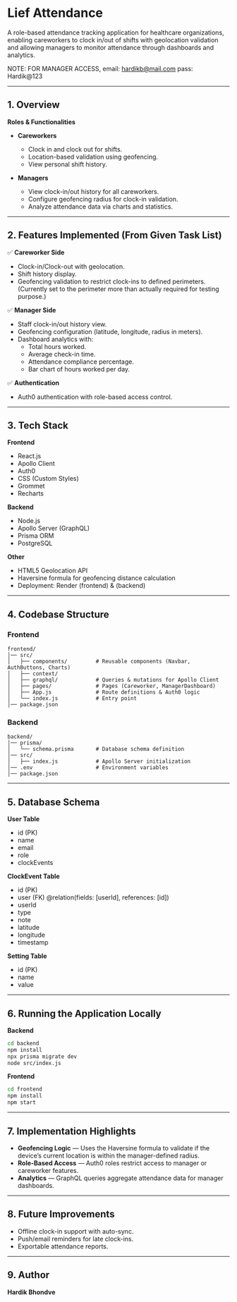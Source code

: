 # Lief Attendance

A role-based attendance tracking application for healthcare organizations, enabling careworkers to clock in/out of shifts with geolocation validation and allowing managers to monitor attendance through dashboards and analytics.

NOTE: FOR MANAGER ACCESS, email: hardikb@mail.com
                          pass: Hardik@123

---

## 1. Overview

**Roles & Functionalities**

- **Careworkers**
  - Clock in and clock out for shifts.
  - Location-based validation using geofencing.
  - View personal shift history.

- **Managers**
  - View clock-in/out history for all careworkers.
  - Configure geofencing radius for clock-in validation.
  - Analyze attendance data via charts and statistics.

---

## 2. Features Implemented (From Given Task List)

✅ **Careworker Side**
- Clock-in/Clock-out with geolocation.
- Shift history display.
- Geofencing validation to restrict clock-ins to defined perimeters. (Currently set to the perimeter more than actually required for testing purpose.)

✅ **Manager Side**
- Staff clock-in/out history view.
- Geofencing configuration (latitude, longitude, radius in meters).
- Dashboard analytics with:
  - Total hours worked.
  - Average check-in time.
  - Attendance compliance percentage.
  - Bar chart of hours worked per day.

✅ **Authentication**
- Auth0 authentication with role-based access control.

---

## 3. Tech Stack

**Frontend**
- React.js
- Apollo Client
- Auth0
- CSS (Custom Styles)
- Grommet
- Recharts

**Backend**
- Node.js
- Apollo Server (GraphQL)
- Prisma ORM
- PostgreSQL

**Other**
- HTML5 Geolocation API
- Haversine formula for geofencing distance calculation
- Deployment: Render (frontend) & (backend)

---

## 4. Codebase Structure

### Frontend
```
frontend/
│── src/
│   ├── components/         # Reusable components (Navbar, AuthButtons, Charts)
│   ├── context/             
│   ├── graphql/            # Queries & mutations for Apollo Client
│   ├── pages/              # Pages (Careworker, ManagerDashboard)
│   ├── App.js              # Route definitions & Auth0 logic
│   └── index.js            # Entry point
│── package.json
```

### Backend
```
backend/
│── prisma/
│   └── schema.prisma       # Database schema definition
│── src/
│   ├── index.js            # Apollo Server initialization
│── .env                    # Environment variables
│── package.json
```

---

## 5. Database Schema

**User Table**
- id (PK)
- name
- email
- role
- clockEvents


**ClockEvent Table**
- id (PK)
- user (FK) @relation(fields: [userId], references: [id])
- userId
- type
- note
- latitude
- longitude
- timestamp

**Setting Table**
- id (PK)
- name
- value


---

## 6. Running the Application Locally

**Backend**
```bash
cd backend
npm install
npx prisma migrate dev
node src/index.js
```

**Frontend**
```bash
cd frontend
npm install
npm start
```

---

## 7. Implementation Highlights

- **Geofencing Logic** — Uses the Haversine formula to validate if the device’s current location is within the manager-defined radius.
- **Role-Based Access** — Auth0 roles restrict access to manager or careworker features.
- **Analytics** — GraphQL queries aggregate attendance data for manager dashboards.

---

## 8. Future Improvements

- Offline clock-in support with auto-sync.
- Push/email reminders for late clock-ins.
- Exportable attendance reports.

---

## 9. Author

**Hardik Bhondve**  

